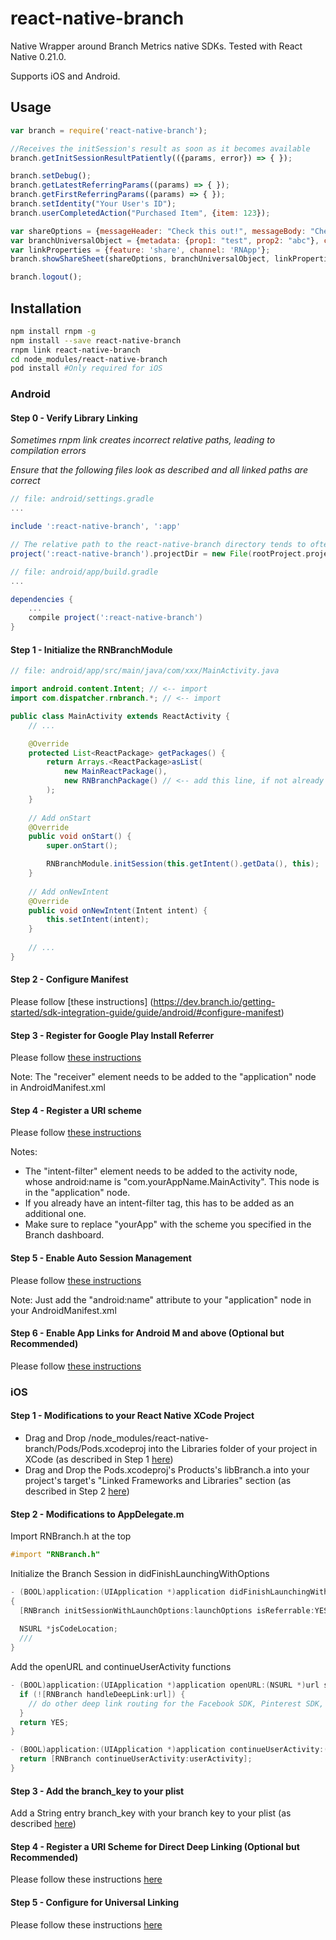 # react-native-branch
Native Wrapper around Branch Metrics native SDKs. Tested with React Native 0.21.0. 

Supports iOS and Android.

## Usage

```js
var branch = require('react-native-branch');

//Receives the initSession's result as soon as it becomes available
branch.getInitSessionResultPatiently(({params, error}) => { });

branch.setDebug();
branch.getLatestReferringParams((params) => { });
branch.getFirstReferringParams((params) => { });
branch.setIdentity("Your User's ID");
branch.userCompletedAction("Purchased Item", {item: 123});

var shareOptions = {messageHeader: "Check this out!", messageBody: "Check this cool thing out: "};
var branchUniversalObject = {metadata: {prop1: "test", prop2: "abc"}, canonicalIdentifier: "RNBranchSharedObjectId", contentTitle: "Cool Content!", contentDescription: "Cool Content Description", contentImageUrl: ""};
var linkProperties = {feature: 'share', channel: 'RNApp'};
branch.showShareSheet(shareOptions, branchUniversalObject, linkProperties, ({channel, completed, error}) => {});

branch.logout();
```

## Installation

```sh
npm install rnpm -g
npm install --save react-native-branch
rnpm link react-native-branch
cd node_modules/react-native-branch
pod install #Only required for iOS
```

### Android

#### Step 0 - Verify Library Linking

*Sometimes rnpm link creates incorrect relative paths, leading to compilation errors*

*Ensure that the following files look as described and all linked paths are correct*

```gradle
// file: android/settings.gradle
...

include ':react-native-branch', ':app'

// The relative path to the react-native-branch directory tends to often be prefixed with one too many "../"s
project(':react-native-branch').projectDir = new File(rootProject.projectDir, '../node_modules/react-native-branch/android')
```

```gradle
// file: android/app/build.gradle
...

dependencies {
    ...
    compile project(':react-native-branch')
}
```

#### Step 1 - Initialize the RNBranchModule

```java
// file: android/app/src/main/java/com/xxx/MainActivity.java

import android.content.Intent; // <-- import
import com.dispatcher.rnbranch.*; // <-- import

public class MainActivity extends ReactActivity {
    // ...

    @Override
    protected List<ReactPackage> getPackages() {
        return Arrays.<ReactPackage>asList(
            new MainReactPackage(),
            new RNBranchPackage() // <-- add this line, if not already there
        );
    }
    
    // Add onStart
    @Override
    public void onStart() {
        super.onStart();

        RNBranchModule.initSession(this.getIntent().getData(), this);
    }
    
    // Add onNewIntent
    @Override
    public void onNewIntent(Intent intent) {
        this.setIntent(intent);
    }
    
    // ...  
} 
```

#### Step 2 - Configure Manifest

Please follow [these instructions] (https://dev.branch.io/getting-started/sdk-integration-guide/guide/android/#configure-manifest)

#### Step 3 - Register for Google Play Install Referrer

Please follow [these instructions](https://dev.branch.io/getting-started/sdk-integration-guide/guide/android/#register-for-google-play-install-referrer)

Note: The "receiver" element needs to be added to the "application" node in AndroidManifest.xml

#### Step 4 - Register a URI scheme

Please follow [these instructions](https://dev.branch.io/getting-started/sdk-integration-guide/guide/android/#register-a-uri-scheme)

Notes:
- The "intent-filter" element needs to be added to the activity node, whose android:name is "com.yourAppName.MainActivity". This node is in the "application" node.
- If you already have an intent-filter tag, this has to be added as an additional one.
- Make sure to replace "yourApp" with the scheme you specified in the Branch dashboard.

#### Step 5 - Enable Auto Session Management

Please follow [these instructions](https://dev.branch.io/getting-started/sdk-integration-guide/guide/android/#enable-auto-session-management)

Note: Just add the "android:name" attribute to your "application" node in your AndroidManifest.xml

#### Step 6 - Enable App Links for Android M and above (Optional but Recommended)

Please follow [these instructions](https://dev.branch.io/getting-started/universal-app-links/guide/android/)

### iOS

#### Step 1 - Modifications to your React Native XCode Project

- Drag and Drop /node_modules/react-native-branch/Pods/Pods.xcodeproj into the Libraries folder of your project in XCode (as described in Step 1 [here](https://facebook.github.io/react-native/docs/linking-libraries-ios.html#content))
- Drag and Drop the Pods.xcodeproj's Products's libBranch.a into your project's target's "Linked Frameworks and Libraries" section (as described in Step 2 [here](https://facebook.github.io/react-native/docs/linking-libraries-ios.html#content))



#### Step 2 - Modifications to AppDelegate.m

Import RNBranch.h at the top

```objective-c
#import "RNBranch.h"
```


Initialize the Branch Session in didFinishLaunchingWithOptions

```objective-c
- (BOOL)application:(UIApplication *)application didFinishLaunchingWithOptions:(NSDictionary *)launchOptions
{
  [RNBranch initSessionWithLaunchOptions:launchOptions isReferrable:YES];
  
  NSURL *jsCodeLocation;
  ///
}
```

Add the openURL and continueUserActivity functions

```objective-c
- (BOOL)application:(UIApplication *)application openURL:(NSURL *)url sourceApplication:(NSString *)sourceApplication annotation:(id)annotation {
  if (![RNBranch handleDeepLink:url]) {
    // do other deep link routing for the Facebook SDK, Pinterest SDK, etc
  }
  return YES;
}

- (BOOL)application:(UIApplication *)application continueUserActivity:(NSUserActivity *)userActivity restorationHandler:(void (^)(NSArray *restorableObjects))restorationHandler {
  return [RNBranch continueUserActivity:userActivity];
}
```

#### Step 3 - Add the branch_key to your plist

Add a String entry branch_key with your branch key to your plist (as described [here](https://dev.branch.io/references/ios_sdk/#add-your-branch-key-to-your-project))

#### Step 4 - Register a URI Scheme for Direct Deep Linking (Optional but Recommended)

Please follow these instructions [here](https://dev.branch.io/references/ios_sdk/#register-a-uri-scheme-direct-deep-linking-optional-but-recommended)

#### Step 5 - Configure for Universal Linking

Please follow these instructions [here](https://dev.branch.io/references/ios_sdk/#support-universal-linking-ios-9)
